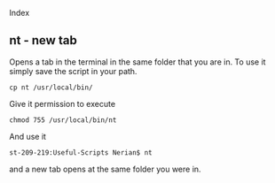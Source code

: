 Index
  


nt - new tab
---
                 
Opens a tab in the terminal in the same folder that you are in. 
To use it simply save the script in your path.

    cp nt /usr/local/bin/

Give it permission to execute

    chmod 755 /usr/local/bin/nt    

And use it

    st-209-219:Useful-Scripts Nerian$ nt
	
and a new tab opens at the same folder you were in.
